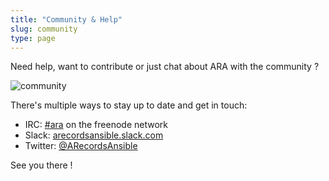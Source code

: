 ```yaml
---
title: "Community & Help"
slug: community
type: page
---
```


Need help, want to contribute or just chat about ARA with the community ?

![community](/static/ansiblefest-community.png)

There's multiple ways to stay up to date and get in touch:

- IRC: [#ara](https://webchat.freenode.net/?channels=#ara) on the freenode network
- Slack: [arecordsansible.slack.com](https://join.slack.com/t/arecordsansible/shared_invite/enQtMjMxNzI4ODAxMDQxLTU2NTU3YjMwYzRlYmRkZTVjZTFiOWIxNjE5NGRhMDQ3ZTgzZmQyZTY2NzY5YmZmNDA5ZWY4YTY1Y2Y1ODBmNzc)
- Twitter: [@ARecordsAnsible](https://twitter.com/ARecordsAnsible)

See you there !
